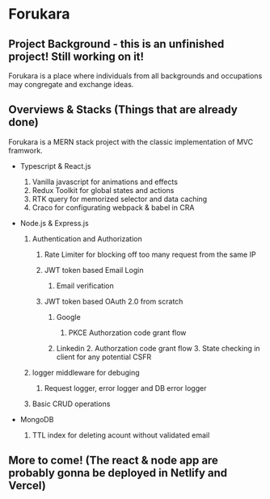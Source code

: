 # Forukara
## Project Background - this is an unfinished project! Still working on it!
Forukara is a place where individuals from all backgrounds and occupations may congregate and exchange ideas.

## Overviews & Stacks (Things that are already done)
Forukara is a MERN stack project with the classic implementation of MVC framwork.
* Typescript & React.js 
  1. Vanilla javascript for animations and effects                   
  2. Redux Toolkit for global states and actions
  3. RTK query for memorized selector and data caching
  4. Craco for configurating webpack & babel in CRA

* Node.js & Express.js
  1. Authentication and Authorization
     1. Rate Limiter for blocking off too many request from the same IP
     
     3. JWT token based Email Login
        1. Email verification
        
     3. JWT token based OAuth 2.0 from scratch
        1. Google
           1. PKCE Authorzation code grant flow
           
        2. Linkedin
           2. Authorzation code grant flow
           3. State checking in client for any potential CSFR
   
  2. logger middleware for debuging
     1. Request logger, error logger and DB error logger
    
  3. Basic CRUD operations

* MongoDB
  1. TTL index for deleting acount without validated email

## More to come! (The react & node app are probably gonna be deployed in Netlify and Vercel)
